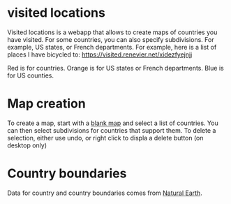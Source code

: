 # visited locations

Visited locations is a webapp that allows to create maps of countries you have visited. For some countries, you can also specify subdivisions. For example, US states, or French departments. For example, here is a list of places I have bicycled to: https://visited.renevier.net/xidezfyejnjj

Red is for countries. Orange is for US states or French departments. Blue is for US counties.

# Map creation

To create a map, start with a [blank map](https://visited.renevier.net/) and select a list of countries. You can then select subdivisions for countries that support them. To delete a selection, either use undo, or right click to displa a delete button (on desktop only)

# Country boundaries

Data for country and country boundaries comes from [Natural Earth](https://www.naturalearthdata.com/).

